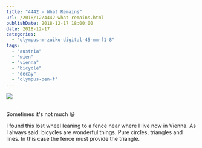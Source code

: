 ```yaml
---
title: "4442 - What Remains"
url: /2018/12/4442-what-remains.html
publishDate: 2018-12-17 18:00:00
date: 2018-12-17
categories: 
  - "olympus-m-zuiko-digital-45-mm-f1-8"
tags: 
  - "austria"
  - "wien"
  - "vienna"
  - "bicycle"
  - "decay"
  - "olympus-pen-f"
---
```

<div class="container">
<div class="center"><a target="_blank" href="https://d25zfm9zpd7gm5.cloudfront.net/1200x1200/2017/20170926_173216_lr.jpg"><img class="webfeedsFeaturedVisual" src="https://d25zfm9zpd7gm5.cloudfront.net/0600x0600/2017/20170926_173216_lr.jpg" /></a></div>
</div>
<br />

Sometimes it's not much :smiley:

I found this lost wheel leaning to a fence near where I live now in
Vienna. As I always said: bicycles are wonderful things. Pure
circles, triangles and lines. In this case the fence must provide
the triangle.